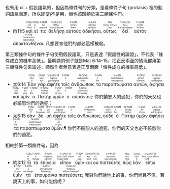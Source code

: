 也有用 εἰ + 假設語氣的，但因為條件句的分類，是看條件子句 (protasis) 裡的動詞語氣而定，所以即便j不是用，但也該歸類於第三類條件句。

-  <rt>啟11:5</rt> <RUBY><ruby><ruby>καὶ<rt>And</rt></ruby><rt>καί</rt></ruby><rt>CONJ</rt></RUBY> <RUBY><ruby><ruby>εἴ<rt>if</rt></ruby><rt>εἰ</rt></ruby><rt>CONJ</rt></RUBY> <RUBY><ruby><ruby>τις<rt>anyone</rt></ruby><rt>τις</rt></ruby><rt>X-NSM</rt></RUBY> <RUBY><ruby><ruby>θελήσῃ<rt>should desire</rt></ruby><rt>θέλω</rt></ruby><rt>V-AAS-3S</rt></RUBY> <RUBY><ruby><ruby>αὐτοὺς<rt>them</rt></ruby><rt>αὐτός</rt></ruby><rt>P-APM</rt></RUBY> <RUBY><ruby><ruby>ἀδικῆσαι‚<rt>to harm‚</rt></ruby><rt>ἀδικέω</rt></ruby><rt>V-AAN</rt></RUBY> <RUBY><ruby><ruby>οὕτως<rt>thus</rt></ruby><rt>οὕτω, οὕτως</rt></ruby><rt>ADV</rt></RUBY> <RUBY><ruby><ruby>δεῖ<rt>it is necessary</rt></ruby><rt>δέω</rt></ruby><rt>V-PAI-3S</rt></RUBY> <RUBY><ruby><ruby>αὐτὸν<rt>for him</rt></ruby><rt>αὐτός</rt></ruby><rt>P-ASM</rt></RUBY> <RUBY><ruby><ruby>ἀποκτανθῆναι.<rt>to be killed.</rt></ruby><rt>ἀποκτείνω</rt></ruby><rt>V-APN</rt></RUBY> <rt>凡想要害他們的都必這樣被殺。</rt>

第三類條件句的條件子句使用假設語氣，只是表達「假設性的論證」，不代表「條件成立的機率高低」。最明顯的例子就是Mat 6:14–15，把正反兩面的情況都用第三類條件句來論述，顯然作者無意表達正反兩面「條件成立的機率高低」。

-  <rt>太6:14</rt> <RUBY><ruby><ruby>Ἐὰν<rt>If</rt></ruby><rt>ἐάν</rt></ruby><rt>CONJ</rt></RUBY> <RUBY><ruby><ruby>γὰρ<rt>for</rt></ruby><rt>γάρ</rt></ruby><rt>CONJ</rt></RUBY> <RUBY><ruby><ruby>ἀφῆτε<rt>you forgive</rt></ruby><rt>ἀφίημι</rt></ruby><rt>V-2AAS-2P</rt></RUBY> <RUBY><ruby><ruby>τοῖς<rt>‑</rt></ruby><rt>ὁ</rt></ruby><rt>T-DPM</rt></RUBY> <RUBY><ruby><ruby>ἀνθρώποις<rt>men</rt></ruby><rt>ἄνθρωπος</rt></ruby><rt>N-DPM</rt></RUBY> <RUBY><ruby><ruby>τὰ<rt>the</rt></ruby><rt>ὁ</rt></ruby><rt>T-APN</rt></RUBY> <RUBY><ruby><ruby>παραπτώματα<rt>trespasses</rt></ruby><rt>παράπτωμα</rt></ruby><rt>N-APN</rt></RUBY> <RUBY><ruby><ruby>αὐτῶν‚<rt>of them‚</rt></ruby><rt>αὐτός</rt></ruby><rt>P-GPM</rt></RUBY> <RUBY><ruby><ruby>ἀφήσει<rt>will forgive</rt></ruby><rt>ἀφίημι</rt></ruby><rt>V-FAI-3S</rt></RUBY> <RUBY><ruby><ruby>καὶ<rt>also</rt></ruby><rt>καί</rt></ruby><rt>CONJ</rt></RUBY> <RUBY><ruby><ruby>ὑμῖν<rt>you</rt></ruby><rt>σύ</rt></ruby><rt>P-2DP</rt></RUBY> <RUBY><ruby><ruby>ὁ<rt>the</rt></ruby><rt>ὁ</rt></ruby><rt>T-NSM</rt></RUBY> <RUBY><ruby><ruby>Πατὴρ<rt>Father</rt></ruby><rt>πατήρ</rt></ruby><rt>N-NSM</rt></RUBY> <RUBY><ruby><ruby>ὑμῶν<rt>of you</rt></ruby><rt>σύ</rt></ruby><rt>P-2GP</rt></RUBY> <RUBY><ruby><ruby>ὁ<rt>‑</rt></ruby><rt>ὁ</rt></ruby><rt>T-NSM</rt></RUBY> <RUBY><ruby><ruby>οὐράνιος·<rt>Heavenly.</rt></ruby><rt>οὐράνιος</rt></ruby><rt>A-NSM</rt></RUBY> <rt>你們饒恕人的過犯，你們的天父也必饒恕你們的過犯；</rt> 
-  <rt>太6:15</rt> <RUBY><ruby><ruby>ἐὰν<rt>If</rt></ruby><rt>ἐάν</rt></ruby><rt>CONJ</rt></RUBY> <RUBY><ruby><ruby>δὲ<rt>however</rt></ruby><rt>δέ</rt></ruby><rt>CONJ</rt></RUBY> <RUBY><ruby><ruby>μὴ<rt>not</rt></ruby><rt>μή</rt></ruby><rt>PRT-N</rt></RUBY> <RUBY><ruby><ruby>ἀφῆτε<rt>you forgive</rt></ruby><rt>ἀφίημι</rt></ruby><rt>V-2AAS-2P</rt></RUBY> <RUBY><ruby><ruby>τοῖς<rt>‑</rt></ruby><rt>ὁ</rt></ruby><rt>T-DPM</rt></RUBY> <RUBY><ruby><ruby>ἀνθρώποις‚<rt>men‚</rt></ruby><rt>ἄνθρωπος</rt></ruby><rt>N-DPM</rt></RUBY> <RUBY><ruby><ruby>οὐδὲ<rt>neither</rt></ruby><rt>οὐδέ</rt></ruby><rt>CONJ-N</rt></RUBY> <RUBY><ruby><ruby>ὁ<rt>the</rt></ruby><rt>ὁ</rt></ruby><rt>T-NSM</rt></RUBY> <RUBY><ruby><ruby>Πατὴρ<rt>Father</rt></ruby><rt>πατήρ</rt></ruby><rt>N-NSM</rt></RUBY> <RUBY><ruby><ruby>ὑμῶν<rt>of you</rt></ruby><rt>σύ</rt></ruby><rt>P-2GP</rt></RUBY> <RUBY><ruby><ruby>ἀφήσει<rt>will forgive</rt></ruby><rt>ἀφίημι</rt></ruby><rt>V-FAI-3S</rt></RUBY> <RUBY><ruby><ruby>τὰ<rt>the</rt></ruby><rt>ὁ</rt></ruby><rt>T-APN</rt></RUBY> <RUBY><ruby><ruby>παραπτώματα<rt>trespasses</rt></ruby><rt>παράπτωμα</rt></ruby><rt>N-APN</rt></RUBY> <RUBY><ruby><ruby>ὑμῶν.¶<rt>of you.</rt></ruby><rt>σύ</rt></ruby><rt>P-2GP</rt></RUBY> <rt>你們不饒恕人的過犯，你們的天父也必不饒恕你們的過犯。</rt>

相較於第一類條件句，因為

 - <rt>約3:12</rt> <RUBY><ruby><ruby>Εἰ<rt>If</rt></ruby><rt>εἰ</rt></ruby><rt>CONJ</rt></RUBY> <RUBY><ruby><ruby>τὰ<rt>things</rt></ruby><rt>ὁ</rt></ruby><rt>T-APN</rt></RUBY> <RUBY><ruby><ruby>ἐπίγεια<rt>earthly</rt></ruby><rt>ἐπίγειος</rt></ruby><rt>A-APN</rt></RUBY> <RUBY><ruby><ruby>εἶπον<rt>I have told</rt></ruby><rt>ἔπω, ἐρῶ, εἶπον</rt></ruby><rt>V-2AAI-1S</rt></RUBY> <RUBY><ruby><ruby>ὑμῖν<rt>you‚</rt></ruby><rt>σύ</rt></ruby><rt>P-2DP</rt></RUBY> <RUBY><ruby><ruby>καὶ<rt>and</rt></ruby><rt>καί</rt></ruby><rt>CONJ</rt></RUBY> <RUBY><ruby><ruby>οὐ<rt>not</rt></ruby><rt>οὐ</rt></ruby><rt>PRT-N</rt></RUBY> <RUBY><ruby><ruby>πιστεύετε‚<rt>you believe‚</rt></ruby><rt>πιστεύω</rt></ruby><rt>V-PAI-2P</rt></RUBY> <RUBY><ruby><ruby>πῶς<rt>how</rt></ruby><rt>πως</rt></ruby><rt>ADV</rt></RUBY> <RUBY><ruby><ruby>ἐὰν<rt>if</rt></ruby><rt>ἐάν</rt></ruby><rt>CONJ</rt></RUBY> <RUBY><ruby><ruby>εἴπω<rt>I tell</rt></ruby><rt>ἔπω, ἐρῶ, εἶπον</rt></ruby><rt>V-2AAS-1S</rt></RUBY> <RUBY><ruby><ruby>ὑμῖν<rt>to you</rt></ruby><rt>σύ</rt></ruby><rt>P-2DP</rt></RUBY> <RUBY><ruby><ruby>τὰ<rt>the things</rt></ruby><rt>ὁ</rt></ruby><rt>T-APN</rt></RUBY> <RUBY><ruby><ruby>ἐπουράνια<rt>heavenly‚</rt></ruby><rt>ἐπουράνιος</rt></ruby><rt>A-APN</rt></RUBY> <RUBY><ruby><ruby>πιστεύσετε;<rt>will you believe?</rt></ruby><rt>πιστεύω</rt></ruby><rt>V-FAI-2P</rt></RUBY> <rt>我對你們說地上的事，你們尚且不信，若說天上的事，如何能信呢？</rt>